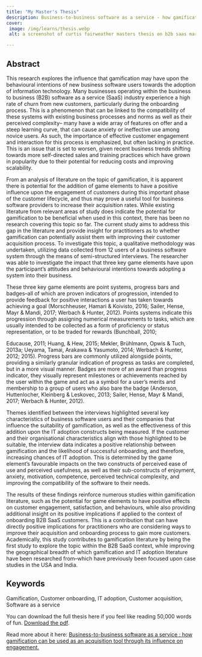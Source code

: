 ```yaml
---
title: "My Master's Thesis"
description: Business-to-business software as a service - how gamification can be used as an acquisition tool through its influence on engagement.
cover: 
 image: /img/learns/thesis.webp
 alt: a screenshot of curtis fairweather masters thesis on b2b saas marketing with gamification

---
```

## Abstract
This research explores the influence that gamification may have upon the behavioural intentions of new business software users towards the adoption of information technology. Many businesses operating within the business to business (B2B) software as a service (SaaS) industry experience a high rate of churn from new customers, particularly during the onboarding process. This is a phenomenon that can be linked to the compatibility of these systems with existing business processes and norms as well as their perceived complexity– many have a wide array of features on offer and a steep learning curve, that can cause anxiety or ineffective use among novice users. As such, the importance of effective customer engagement and interaction for this process is emphasized, but often lacking in practice. This is an issue that is set to worsen, given recent business trends shifting towards more self-directed sales and training practices which have grown in popularity due to their potential for reducing costs and improving scalability.

From an analysis of literature on the topic of gamification, it is apparent there is potential for the addition of game elements to have a positive influence upon the engagement of customers during this important phase of the customer lifecycle, and thus may prove a useful tool for business software providers to increase their acquisition rates. While existing literature from relevant areas of study does indicate the potential for gamification to be beneficial when used in this context, there has been no research covering this topic so far. The current study aims to address this gap in the literature and provide insight for practitioners as to whether gamification can potentially assist them with improving their customer acquisition process. To investigate this topic, a qualitative methodology was undertaken, utilizing data collected from 12 users of a business software system through the means of semi-structured interviews. The researcher was able to investigate the impact that three key game elements have upon the participant’s attitudes and behavioural intentions towards adopting a system into their business.

These three key game elements are point systems, progress bars and badges–all of which are proven indicators of progression, intended to provide feedback for positive interactions a user has taken towards achieving a goal (Morschheuser, Hamari & Koivisto, 2016; Sailer, Hense, Mayr & Mandi, 2017; Werbach & Hunter, 2012). Points systems indicate this progression through assigning numerical measurements to tasks, which are usually intended to be collected as a form of proficiency or status representation, or to be traded for rewards (Bunchball, 2010;
 
Educause, 2011; Huang, & Hew, 2015; Mekler, Brühlmann, Opwis & Tuch, 2013a; Ueyama, Tamai, Arakawa & Yasumoto, 2014; Werbach & Hunter, 2012; 2015). Progress bars are commonly utilized alongside points, providing a similarly granular indication of progress as tasks are completed, but in a more visual manner. Badges are more of an award than progress indicator, they visually represent milestones or achievements reached by the user within the game and act as a symbol for a user’s merits and membership to a group of users who also bare the badge (Anderson, Huttenlocher, Kleinberg & Leskovec, 2013; Sailer, Hense, Mayr & Mandi, 2017; Werbach & Hunter, 2012).

Themes identified between the interviews highlighted several key characteristics of business software users and their companies that influence the suitability of gamification, as well as the effectiveness of this addition upon the IT adoption constructs being measured. If the customer and their organisational characteristics align with those highlighted to be suitable, the interview data indicates a positive relationship between gamification and the likelihood of successful onboarding, and therefore, increasing chances of IT adoption. This is determined by the game element’s favourable impacts on the two constructs of perceived ease of use and perceived usefulness, as well as their sub-constructs of enjoyment, anxiety, motivation, competence, perceived technical complexity, and improving the compatibility of the software to their needs.

The results of these findings reinforce numerous studies within gamification literature, such as the potential for game elements to have positive effects on customer engagement, satisfaction, and behaviours, while also providing additional insight on its positive implications if applied to the context of onboarding B2B SaaS customers. This is a contribution that can have directly positive implications for practitioners who are considering ways to improve their acquisition and onboarding process to gain more customers. Academically, this study contributes to gamification literature by being the first study to explore the topic within the B2B SaaS context, while improving the geographical breadth of which gamification and IT adoption literature have been researched from–which have previously been focused upon case studies in the USA and India.

## Keywords
Gamification, Customer onboarding, IT adoption, Customer acquisition, Software as a service

You can download the full thesis here if you feel like reading 50,000 words of fun. <a href="./files/thesis-b2b-saas-gamification.pdf" download="B2B-SaaS-Thesis-Curtis-2020.pdf">Download the pdf</a>.

Read more about it here: <a href="https://ir.canterbury.ac.nz/handle/10092/101138">Business-to-business software as a service : how gamification can be used as an acquisition tool through its influence on engagement.</a>